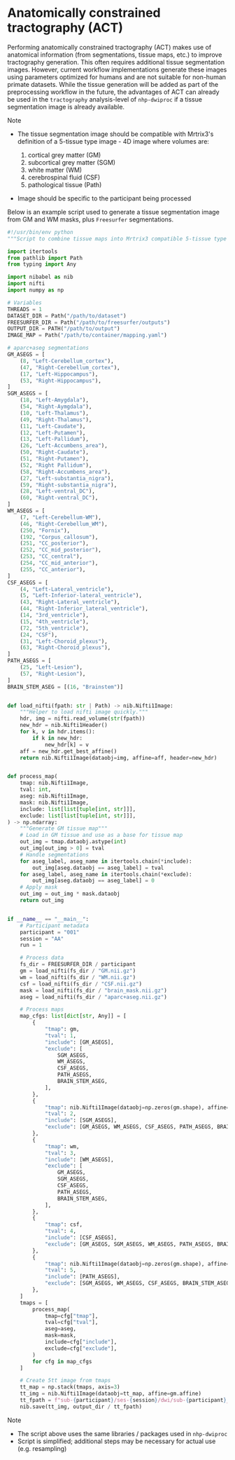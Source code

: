 # Anatomically constrained tractography (ACT)

Performing anatomically constrained tractography (ACT) makes use of anatomical
information (from segmentations, tissue maps, etc.) to improve tractography generation.
This often requires additional tissue segmentation images. However, current workflow
implementations generate these images using parameters optimized for humans and are not
suitable for non-human primate datasets. While the tissue generation will be added as
part of the preprocessing workflow in the future, the advantages of ACT can already
be used in the `tractography` analysis-level of `nhp-dwiproc` if a tissue segmentation
image is already available.

> [!NOTE]
>
> - The tissue segmentation image should be compatible with Mrtrix3's definition of a
> 5-tissue type image - 4D image where volumes are:
>   1. cortical grey matter (GM)
>   2. subcortical grey matter (SGM)
>   3. white matter (WM)
>   4. cerebrospinal fluid (CSF)
>   5. pathological tissue (Path)
>
> - Image should be specific to the participant being processed

Below is an example script used to generate a tissue segmentation image from
GM and WM masks, plus `Freesurfer` segmentations.

```python
#!/usr/bin/env python
"""Script to combine tissue maps into Mrtrix3 compatible 5-tissue type image."""

import itertools
from pathlib import Path
from typing import Any

import nibabel as nib
import nifti
import numpy as np

# Variables
THREADS = 1
DATASET_DIR = Path("/path/to/dataset")
FREESURFER_DIR = Path("/path/to/freesurfer/outputs")
OUTPUT_DIR = PATH("/path/to/output")
IMAGE_MAP = Path("/path/to/container/mapping.yaml")

# aparc+aseg segmentations
GM_ASEGS = [
    (8, "Left-Cerebellum_cortex"),
    (47, "Right-Cerebellum_cortex"),
    (17, "Left-Hippocampus"),
    (53, "Right-Hippocampus"),
]
SGM_ASEGS = [
    (18, "Left-Amygdala"),
    (54, "Right-Aymgdala"),
    (10, "Left-Thalamus"),
    (49, "Right-Thalamus"),
    (11, "Left-Caudate"),
    (12, "Left-Putamen"),
    (13, "Left-Pallidum"),
    (26, "Left-Accumbens_area"),
    (50, "Right-Caudate"),
    (51, "Right-Putamen"),
    (52, "Right Pallidum"),
    (58, "Right-Accumbens_area"),
    (27, "Left-substantia_nigra"),
    (59, "Right-substantia_nigra"),
    (28, "Left-ventral_DC"),
    (60, "Right-ventral_DC"),
]
WM_ASEGS = [
    (7, "Left-Cerebellum-WM"),
    (46, "Right-Cerebellum_WM"),
    (250, "Fornix"),
    (192, "Corpus_callosum"),
    (251, "CC_posterior"),
    (252, "CC_mid_posterior"),
    (253, "CC_central"),
    (254, "CC_mid_anterior"),
    (255, "CC_anterior"),
]
CSF_ASEGS = [
    (4, "Left-Lateral_ventricle"),
    (5, "Left-Inferior-lateral_ventricle"),
    (43, "Right-Lateral_ventricle"),
    (44, "Right-Inferior_lateral_ventricle"),
    (14, "3rd_ventricle"),
    (15, "4th_ventricle"),
    (72, "5th_ventricle"),
    (24, "CSF"),
    (31, "Left-Choroid_plexus"),
    (63, "Right-Choroid_plexus"),
]
PATH_ASEGS = [
    (25, "Left-Lesion"),
    (57, "Right-Lesion"),
]
BRAIN_STEM_ASEG = [(16, "Brainstem")]


def load_nifti(fpath: str | Path) -> nib.Nifti1Image:
    """Helper to load nifti image quickly."""
    hdr, img = nifti.read_volume(str(fpath))
    new_hdr = nib.Nifti1Header()
    for k, v in hdr.items():
        if k in new_hdr:
            new_hdr[k] = v
    aff = new_hdr.get_best_affine()
    return nib.Nifti1Image(dataobj=img, affine=aff, header=new_hdr)


def process_map(
    tmap: nib.Nifti1Image,
    tval: int,
    aseg: nib.Nifti1Image,
    mask: nib.Nifti1Image,
    include: list[list[tuple[int, str]]],
    exclude: list[list[tuple[int, str]]],
) -> np.ndarray:
    """Generate GM tissue map"""
    # Load in GM tissue and use as a base for tissue map
    out_img = tmap.dataobj.astype(int)
    out_img[out_img > 0] = tval
    # Handle segmentations
    for aseg_label, aseg_name in itertools.chain(*include):
        out_img[aseg.dataobj == aseg_label] = tval
    for aseg_label, aseg_name in itertools.chain(*exclude):
        out_img[aseg.dataobj == aseg_label] = 0
    # Apply mask
    out_img = out_img * mask.dataobj
    return out_img


if __name__ == "__main__":
    # Participant metadata
    participant = "001"
    session = "AA"
    run = 1

    # Process data
    fs_dir = FREESURFER_DIR / participant
    gm = load_nifti(fs_dir / "GM.nii.gz")
    wm = load_nifti(fs_dir / "WM.nii.gz")
    csf = load_nifti(fs_dir / "CSF.nii.gz")
    mask = load_nifti(fs_dir / "brain_mask.nii.gz")
    aseg = load_nifti(fs_dir / "aparc+aseg.nii.gz")

    # Process maps
    map_cfgs: list[dict[str, Any]] = [
        {
            "tmap": gm,
            "tval": 1,
            "include": [GM_ASEGS],
            "exclude": [
                SGM_ASEGS,
                WM_ASEGS,
                CSF_ASEGS,
                PATH_ASEGS,
                BRAIN_STEM_ASEG,
            ],
        },
        {
            "tmap": nib.Nifti1Image(dataobj=np.zeros(gm.shape), affine=gm.affine),
            "tval": 2,
            "include": [SGM_ASEGS],
            "exclude": [GM_ASEGS, WM_ASEGS, CSF_ASEGS, PATH_ASEGS, BRAIN_STEM_ASEG],
        },
        {
            "tmap": wm,
            "tval": 3,
            "include": [WM_ASEGS],
            "exclude": [
                GM_ASEGS,
                SGM_ASEGS,
                CSF_ASEGS,
                PATH_ASEGS,
                BRAIN_STEM_ASEG,
            ],
        },
        {
            "tmap": csf,
            "tval": 4,
            "include": [CSF_ASEGS],
            "exclude": [GM_ASEGS, SGM_ASEGS, WM_ASEGS, PATH_ASEGS, BRAIN_STEM_ASEG],
        },
        {
            "tmap": nib.Nifti1Image(dataobj=np.zeros(gm.shape), affine=gm.affine),
            "tval": 5,
            "include": [PATH_ASEGS],
            "exclude": [SGM_ASEGS, WM_ASEGS, CSF_ASEGS, BRAIN_STEM_ASEG],
        },
    ]
    tmaps = [
        process_map(
            tmap=cfg["tmap"],
            tval=cfg["tval"],
            aseg=aseg,
            mask=mask,
            include=cfg["include"],
            exclude=cfg["exclude"],
        )
        for cfg in map_cfgs
    ]

    # Create 5tt image from tmaps
    tt_map = np.stack(tmaps, axis=3)
    tt_img = nib.Nifti1Image(dataobj=tt_map, affine=gm.affine)
    tt_fpath = f"sub-{participant}/ses-{session}/dwi/sub-{participant}_ses-{session}_run-{run}_res-orig_method-aseg_desc-5tt_dseg.nii.gz"
    nib.save(tt_img, output_dir / tt_fpath)
```

> [!NOTE]
>
> - The script above uses the same libraries / packages used in `nhp-dwiproc`
> - Script is simplified; additional steps may be necessary for actual use (e.g.
> resampling)
